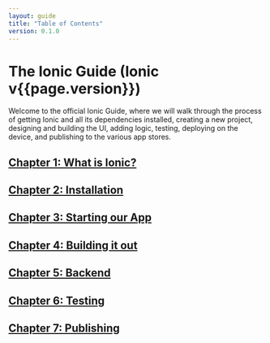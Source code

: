 ```yaml
---
layout: guide
title: "Table of Contents"
version: 0.1.0
---
```


# The Ionic Guide (Ionic v{{page.version}})

Welcome to the official Ionic Guide, where we will walk through the process of getting Ionic and all its dependencies installed, creating a new project, designing and building the UI, adding logic, testing, deploying on the device, and publishing to the various app stores.

## [Chapter 1: What is Ionic?](preface.html)
## [Chapter 2: Installation](installation.html)
## [Chapter 3: Starting our App](starting.html)
## [Chapter 4: Building it out](building.html)
## [Chapter 5: Backend](backend.html)
## [Chapter 6: Testing](testing.html)
## [Chapter 7: Publishing](publishing.html)
